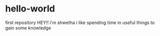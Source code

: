 # hello-world
first repository
HEY!!
i'm shwetha i like spending time in useful things to gain some knowledge
